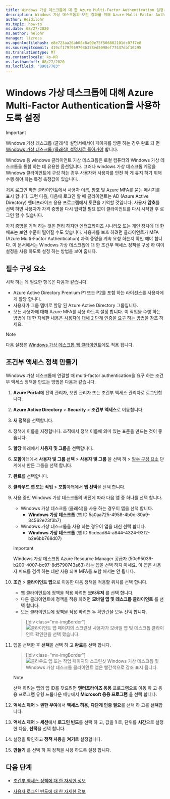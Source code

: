 ```yaml
---
title: Windows 가상 데스크톱에 대 한 Azure Multi-Factor Authentication 설정-Azure
description: Windows 가상 데스크톱의 보안 강화를 위해 Azure Multi-Factor Authentication를 설정 하는 방법입니다.
author: Heidilohr
ms.topic: how-to
ms.date: 08/27/2020
ms.author: helohr
manager: lizross
ms.openlocfilehash: e8e723aa26ab08c8a09e75f506802101dc07f7e8
ms.sourcegitcommit: 419cf179f9597936378ed5098ef77437dbf16295
ms.translationtype: MT
ms.contentlocale: ko-KR
ms.lasthandoff: 08/27/2020
ms.locfileid: "89017783"
---
```

# <a name="enable-azure-multi-factor-authentication-for-windows-virtual-desktop"></a>Windows 가상 데스크톱에 대해 Azure Multi-Factor Authentication을 사용하도록 설정

>[!IMPORTANT]
> Windows 가상 데스크톱 (클래식) 설명서에서이 페이지를 방문 하는 경우 완료 되 면 [Windows 가상 데스크톱 (클래식) 설명서로 돌아가야](./virtual-desktop-fall-2019/tenant-setup-azure-active-directory.md) 합니다.

Windows 용 windows 클라이언트 가상 데스크톱은 로컬 컴퓨터와 Windows 가상 데스크톱을 통합 하는 데 유용한 옵션입니다. 그러나 windows 가상 데스크톱 계정을 Windows 클라이언트에 구성 하는 경우 사용자와 사용자를 안전 하 게 유지 하기 위해 수행 해야 하는 특정 측정값이 있습니다.

처음 로그인 하면 클라이언트에서 사용자 이름, 암호 및 Azure MFA를 묻는 메시지를 표시 합니다. 그런 다음, 다음에 로그인 할 때 클라이언트는 AD (Azure Active Directory) 엔터프라이즈 응용 프로그램에서 토큰을 기억할 것입니다. 사용자 **암호**를 선택 하면 사용자가 자격 증명을 다시 입력할 필요 없이 클라이언트를 다시 시작한 후 로그인 할 수 있습니다.

자격 증명을 기억 하는 것은 편리 하지만 엔터프라이즈 시나리오 또는 개인 장치에 대 한 배포는 보안 수준이 떨어질 수도 있습니다. 사용자를 보호 하려면 클라이언트가 MFA (Azure Multi-Factor Authentication) 자격 증명을 계속 요청 하는지 확인 해야 합니다. 이 문서에서는 Windows 가상 데스크톱에 대 한 조건부 액세스 정책을 구성 하 여이 설정을 사용 하도록 설정 하는 방법을 보여 줍니다.

## <a name="prerequisites"></a>필수 구성 요소

시작 하는 데 필요한 항목은 다음과 같습니다.

- Azure Active Directory Premium P1 또는 P2를 포함 하는 라이선스를 사용자에 게 할당 합니다.
- 사용자가 그룹 멤버로 할당 된 Azure Active Directory 그룹입니다.
- 모든 사용자에 대해 Azure MFA를 사용 하도록 설정 합니다. 이 작업을 수행 하는 방법에 대 한 자세한 내용은 [사용자에 대해 2 단계 인증을 요구 하는 방법](../active-directory/authentication/howto-mfa-userstates.md#view-the-status-for-a-user)을 참조 하세요.

> [!NOTE]
> 다음 설정은 [Windows 가상 데스크톱 웹 클라이언트](https://rdweb.wvd.microsoft.com/webclient/index.html)에도 적용 됩니다.

## <a name="create-a-conditional-access-policy"></a>조건부 액세스 정책 만들기

Windows 가상 데스크톱에 연결할 때 multi-factor authentication을 요구 하는 조건부 액세스 정책을 만드는 방법은 다음과 같습니다.

1. **Azure Portal**에 전역 관리자, 보안 관리자 또는 조건부 액세스 관리자로 로그인합니다.
2. **Azure Active Directory** > **Security** > **조건부 액세스**로 이동합니다.
3. **새 정책**을 선택합니다.
4. 정책에 이름을 지정합니다. 조직에서 정책 이름에 의미 있는 표준을 만드는 것이 좋습니다.
5. **할당** 아래에서 **사용자 및 그룹**을 선택합니다.
6. **포함**아래에서 **사용자 및 그룹 선택**  >  **사용자 및 그룹** 을 선택 하 > [필수 구성 요소](#prerequisites) 단계에서 만든 그룹을 선택 합니다.
7. **완료**를 선택합니다.
8. **클라우드 앱 또는 작업**  >  **포함**아래에서 **앱 선택**을 선택 합니다.
9. 사용 중인 Windows 가상 데스크톱의 버전에 따라 다음 앱 중 하나를 선택 합니다.
   - Windows 가상 데스크톱 (클래식)을 사용 하는 경우이 앱을 선택 합니다.
       - **Windows 가상 데스크톱** (앱 ID 5a0aa725-4958-4b0c-80a9-34562e23f3b7)
   - Windows 가상 데스크톱을 사용 하는 경우이 앱을 대신 선택 합니다.
       -  **Windows 가상 데스크톱** (앱 ID 9cdead84-a844-4324-93f2-b2e6bb768d07)

   >[!IMPORTANT]
   > Windows 가상 데스크톱 Azure Resource Manager 공급자 (50e95039-b200-4007-bc97-8d5790743a63) 라는 앱을 선택 하지 마세요. 이 앱은 사용자 피드를 검색 하는 데만 사용 되며 MFA를 포함 해서는 안 됩니다.

10. **조건**  >  **클라이언트 앱**으로 이동한 다음 정책을 적용할 위치를 선택 합니다.
    
    - 웹 클라이언트에 정책을 적용 하려면 **브라우저** 를 선택 합니다.
    - 다른 클라이언트에 정책을 적용 하려면 **모바일 앱 및 데스크톱 클라이언트** 를 선택 합니다.
    - 모든 클라이언트에 정책을 적용 하려면 두 확인란을 모두 선택 합니다.
   
    > [!div class="mx-imgBorder"]
    > ![클라이언트 앱 페이지의 스크린샷 사용자가 모바일 앱 및 데스크톱 클라이언트 확인란을 선택 했습니다.](media/select-apply.png)

11. 앱을 선택한 후 **선택**을 선택 하 고 **완료**를 선택 합니다.

    > [!div class="mx-imgBorder"]
    > ![클라우드 앱 또는 작업 페이지의 스크린샷 Windows 가상 데스크톱 및 Windows 가상 데스크톱 클라이언트 앱은 빨간색으로 강조 표시 됩니다.](media/cloud-apps-enterprise.png)

    >[!NOTE]
    >선택 하려는 앱의 앱 ID를 찾으려면 **엔터프라이즈 응용** 프로그램으로 이동 하 고 응용 프로그램 유형 드롭다운 메뉴에서 **Microsoft 응용 프로그램** 을 선택 합니다.

12. **액세스 제어**  >  **권한 부여**에서 **액세스 허용**, **다단계 인증 필요**를 선택 하 고를 **선택**합니다.
13. **액세스 제어**  >  **세션**에서 **로그인 빈도**를 선택 하 고, 값을 **1** 로, 단위를 **시간**으로 설정한 다음, **선택**을 선택 합니다.
14. 설정을 확인하고 **정책 사용**을 **켜기**로 설정합니다.
15. **만들기** 를 선택 하 여 정책을 사용 하도록 설정 합니다.

## <a name="next-steps"></a>다음 단계

- [조건부 액세스 정책에 대 한 자세한 정보](../active-directory/conditional-access/concept-conditional-access-policies.md)

- [사용자 로그인 빈도에 대 한 자세한 정보](../active-directory/conditional-access/howto-conditional-access-session-lifetime.md#user-sign-in-frequency)

